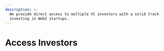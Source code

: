 ```yaml
---
description: >-
  We provide direct access to multiple VC investors with a solid track record of
  investing in Web3 startups.
---
```


# Access Investors

